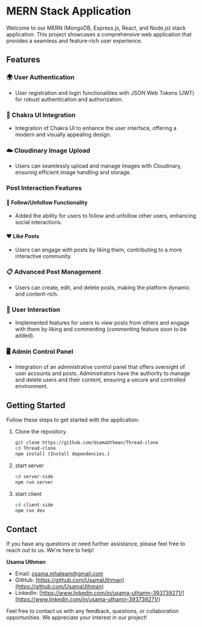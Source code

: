 # MERN Stack Application

Welcome to our MERN (MongoDB, Express.js, React, and Node.js) stack application. This project showcases a comprehensive web application that provides a seamless and feature-rich user experience.

## Features

### :earth_africa: User Authentication

- User registration and login functionalities with JSON Web Tokens (JWT) for robust authentication and authorization.

### :art: Chakra UI Integration

- Integration of Chakra UI to enhance the user interface, offering a modern and visually appealing design.

### :cloud: Cloudinary Image Upload

- Users can seamlessly upload and manage images with Cloudinary, ensuring efficient image handling and storage.

### Post Interaction Features

#### :handshake: Follow/Unfollow Functionality

- Added the ability for users to follow and unfollow other users, enhancing social interactions.

#### :heart: Like Posts

- Users can engage with posts by liking them, contributing to a more interactive community.

### :clipboard: Advanced Post Management

- Users can create, edit, and delete posts, making the platform dynamic and content-rich.

### :speech_balloon: User Interaction

- Implemented features for users to view posts from others and engage with them by liking and commenting (commenting feature soon to be added).

### :desktop_computer: Admin Control Panel

- Integration of an administrative control panel that offers oversight of user accounts and posts. Administrators have the authority to manage and delete users and their content, ensuring a secure and controlled environment.

## Getting Started

Follow these steps to get started with the application:

1. Clone the repository.

   ```bash
   git clone https://github.com/UsamaUthman/Thread-clone
   cd Thread-clone
   npm install (Install dependencies.)

2. start server

   ```bash
   cd server-side
   npm run server
3. start client

   ```bash
   cd client-side
   npm run dev

<!-- Contact -->
## Contact

If you have any questions or need further assistance, please feel free to reach out to us. We're here to help!

**Usama Uthman**  
- Email: [osama.mhaleam@gmail.com](mailto:osama.mhaleam@gmail.com)
- GitHub: [https://github.com/UsamaUthman](https://github.com/UsamaUthman)
- LinkedIn: [https://www.linkedin.com/in/usama-uthamn-393739271/](https://www.linkedin.com/in/usama-uthamn-393739271/)


Feel free to contact us with any feedback, questions, or collaboration opportunities. We appreciate your interest in our project!





  
